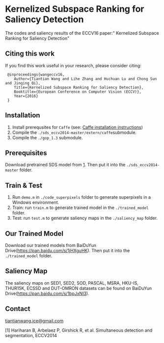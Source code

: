 # Kernelized Subspace Ranking for Saliency Detection
The codes and saliency results of the ECCV16 paper:" Kernelized Subspace Ranking for Saliency Detection"
## Citing this work
If you find this work useful in your research, please consider citing:

     @inproceedings{wangeccv16,
        Author={Tiantian Wang and Lihe Zhang and Huchuan Lu and Chong Sun and Jinqing Qi},
        Title={Kernelized Subspace Ranking for Saliency Detection},
        Booktitle={European Conference on Computer Vision (ECCV)},
        Year={2016}
     }

## Installation
1. Install prerequsites for `Caffe` (see: [Caffe installation instructions](http://caffe.berkeleyvision.org/installation.html))
2. Compile the `./sds_eccv2014-master/extern/caffe`submodule.
3. Compile the `./gop_1.3` submodule.

## Prerequisites
Download pretrained SDS model from [1](https://www2.eecs.berkeley.edu/Research/Projects/CS/vision/shape/sds/). Then put it into the `./sds_eccv2014-master` folder.

## Train & Test
1. Run `demo.m` in `./code_superpixels` folder to generate superpixels in a Windows environment.
2. Train: run `train.m` to generate trained model in the `./trained_model` folder.
3. Test: run `test.m` to generate saliency maps in the `./saliency_map` folder. 

## Our Trained Model
Download our trained models from BaiDuYun Drive(https://pan.baidu.com/s/1jHXguHK). Then put it into the `./trained_model` folder.


## Saliency Map
The saliency maps on SED1, SED2, SOD, PASCAL, MSRA, HKU-IS, THUR15K, ECSSD and DUT-OMRON datasets can be found on BaiDuYun Drive(https://pan.baidu.com/s/1bpJxNI3).

## Contact
tiantianwang.ice@gmail.com

[1] Hariharan B, Arbelaez P, Girshick R, et al. Simultaneous detection and segmentation, ECCV2014


